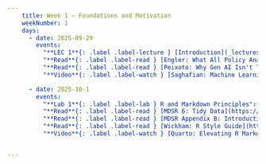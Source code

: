 ```yaml
---
    title: Week 1 – Foundations and Motivation
    weekNumber: 1
    days:
      - date: 2025-09-29
        events:
          "**LEC 1**{: .label .label-lecture } [Introduction](_lectures/lec01_intro.html)":
          "**Read**{: .label .label-read } [Engler: What All Policy Analysts Need to Know About Data Science](https://www.brookings.edu/articles/what-all-policy-analysts-need-to-know-about-data-science/)":
          "**Read**{: .label .label-read } [Peixoto: Why Gen AI Isn't Transforming Government (Yet)](https://www.techpolicy.press/why-generative-ai-isnt-transforming-government-yet-and-what-we-can-do-about-it/)":
          "**Video**{: .label .label-watch } [Saghafian: Machine Learning and Public Policy](https://www.youtube.com/watch?v=s0JuIprYBxg)":

      - date: 2025-10-1
        events:
          "**Lab 1**{: .label .label-lab } R and Markdown Principles":
          "**Read**{: .label .label-read } [MDSR 6: Tidy Data](https://mdsr-book.github.io/mdsr3e/06-dataII.html)":
          "**Read**{: .label .label-read } [MDSR Appendix B: Introduction to R and RStudio](https://mdsr-book.github.io/mdsr3e/B-appR.html)":
          "**Read**{: .label .label-read } [Wickham: R Style Guide](http://adv-r.had.co.nz/Style.html)":
          "**Video**{: .label .label-watch } [Quarto: Elevating R Markdown for Advanced Publishing](https://www.youtube.com/watch?v=8qR0wtJEDX4)":


---
```

